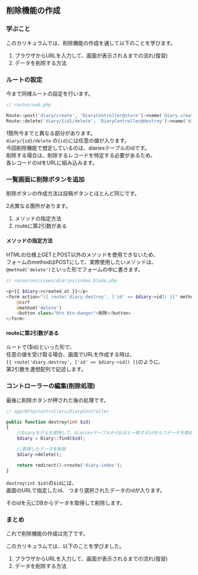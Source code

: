 ## 削除機能の作成
### 学ぶこと
このカリキュラムでは、削除機能の作成を通して以下のことを学びます。  
1. ブラウザからURLを入力して、画面が表示されるまでの流れ(復習)
2. データを削除する方法


### ルートの設定
今まで同様ルートの設定を行います。  

```php
// routes/web.php

Route::post('diary/create', 'DiaryController@store')->name('diary.create'); // 保存処理
Route::delete('diary/{id}/delete', 'DiaryController@destroy')->name('diary.destroy'); // 削除処理
```

1箇所今までと異なる部分があります。  
`diary/{id}/delete` の`{id}`には任意の値が入ります。  
今回削除機能で想定しているのは、diariesテーブルのidです。  
削除する場合は、削除するレコードを特定する必要があるため、  
各レコードのidをURLに組み込みます。  

### 一覧画面に削除ボタンを追加
削除ボタンの作成方法は投稿ボタンとほとんど同じです。

2点異なる箇所があります。  
1. メソッドの指定方法
2. routeに第2引数がある

#### メソッドの指定方法
HTMLの仕様上GETとPOST以外のメソッドを使用できないため、  
フォームのmethodはPOSTにして、実際使用したいメソッドは、  
`@method('delete')`といった形でフォームの中に書きます。  

```php
// resources/views/diaries/index.blade.php

<p>{{ $diary->created_at }}</p>
<form action="{{ route('diary.destroy', ['id' => $diary->id]) }}" method="POST" class="d-inline">
    @csrf
    @method('delete')
    <button class="btn btn-danger">削除</button>
</form>
```

#### routeに第2引数がある
ルートで{$id}といった形で、  
任意の値を受け取る場合、画面でURLを作成する時は、  
`{{ route('diary.destroy', ['id' => $diary->id]) }}`のように、  
第2引数を連想配列で記述します。  


### コントローラーの編集(削除処理)
最後に削除ボタンが押された後の処理です。  

```php
// app/Http/Controllers/DiaryController

public function destroy(int $id)
{
    //Diaryモデルを使用して、diariesテーブルから$idと一致するidをもつデータを取得
    $diary = Diary::find($id); 

    //取得したデータを削除
    $diary->delete();

    return redirect()->route('diary.index');
}
```

`destroy(int $id)`の`$id`には、  
画面のURLで指定したid、 つまり選択されたデータのidが入ります。  

そのidを元にDBからデータを取得して削除します。  


### まとめ
これで削除機能の作成は完了です。  

このカリキュラムでは、以下のことを学びました。  
1. ブラウザからURLを入力して、画面が表示されるまでの流れ(復習)
2. データを削除する方法